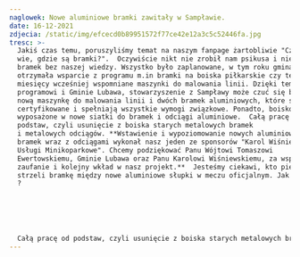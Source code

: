 ```yaml
---
naglowek: Nowe aluminiowe bramki zawitały w Sampławie.
date: 16-12-2021
zdjecia: /static/img/efcecd0b89951572f77ce42e12a3c5c52446fa.jpg
tresc: >-
  Jakiś czas temu, poruszyliśmy temat na naszym fanpage żartobliwie "Czy ktoś
  wie, gdzie są bramki?".  Oczywiście nikt nie zrobił nam psikusa i nie wykopał
  bramek bez naszej wiedzy. Wszystko było zaplanowane, w tym roku gmina
  otrzymała wsparcie z programu m.in bramki na boiska piłkarskie czy też kilka
  miesięcy wcześniej wspomniane maszynki do malowania linii. Dzięki temu
  programowi i Gminie Lubawa, stowarzyszenie z Sampławy może czuć się bogatsze o
  nową maszynkę do malowania linii i dwóch bramek aluminiowych, które są
  certyfikowane i spełniają wszystkie wymogi związkowe. Ponadto, boisko zostało
  wyposażone w nowe siatki do bramek i odciągi aluminiowe.  Całą pracę od
  podstaw, czyli usunięcie z boiska starych metalowych bramek
  i metalowych odciągów. **Wstawienie i wypoziomowanie nowych aluminiowych
  bramek wraz z odciągami wykonał nasz jeden ze sponsorów "Karol Wiśniewski
  Usługi Minikoparkowe". Chcemy podziękować Panu Wójtowi Tomaszowi
  Ewertowskiemu, Gminie Lubawa oraz Panu Karolowi Wiśniewskiemu, za wsparcie,
  zaufanie i kolejny wkład w nasz projekt.**  Jesteśmy ciekawi, kto pierwszy
  strzeli bramkę między nowe aluminiowe słupki w meczu oficjalnym. Jak myślicie
  ?






  Całą pracę od podstaw, czyli usunięcie z boiska starych metalowych bramek i metalowych odciągów. Wstawienie i wypoziomowanie nowych aluminiowych bramek wraz z odciągami wykonał nasz jeden ze sponsorów "Karol Wiśniewski Usługi Minikoparkowe".
---
```

